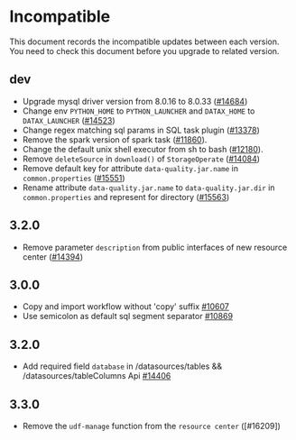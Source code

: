 # Incompatible

This document records the incompatible updates between each version. You need to check this document before you upgrade to related version.

## dev

* Upgrade mysql driver version from 8.0.16 to 8.0.33 ([#14684](https://github.com/apache/dolphinscheduler/pull/14684))
* Change env `PYTHON_HOME` to `PYTHON_LAUNCHER` and `DATAX_HOME` to `DATAX_LAUNCHER` ([#14523](https://github.com/apache/dolphinscheduler/pull/14523))
* Change regex matching sql params in SQL task plugin ([#13378](https://github.com/apache/dolphinscheduler/pull/13378))
* Remove the spark version of spark task ([#11860](https://github.com/apache/dolphinscheduler/pull/11860)).
* Change the default unix shell executor from sh to bash ([#12180](https://github.com/apache/dolphinscheduler/pull/12180)).
* Remove `deleteSource` in `download()` of `StorageOperate` ([#14084](https://github.com/apache/dolphinscheduler/pull/14084))
* Remove default key for attribute `data-quality.jar.name` in `common.properties` ([#15551](https://github.com/apache/dolphinscheduler/pull/15551))
* Rename attribute `data-quality.jar.name` to `data-quality.jar.dir` in `common.properties` and represent for directory ([#15563](https://github.com/apache/dolphinscheduler/pull/15563))

## 3.2.0

* Remove parameter `description` from public interfaces of new resource center  ([#14394](https://github.com/apache/dolphinscheduler/pull/14394))

## 3.0.0

* Copy and import workflow without 'copy' suffix [#10607](https://github.com/apache/dolphinscheduler/pull/10607)
* Use semicolon as default sql segment separator [#10869](https://github.com/apache/dolphinscheduler/pull/10869)

## 3.2.0

* Add required field `database` in /datasources/tables && /datasources/tableColumns Api [#14406](https://github.com/apache/dolphinscheduler/pull/14406)

## 3.3.0

* Remove the `udf-manage` function from the `resource center` ([#16209])

